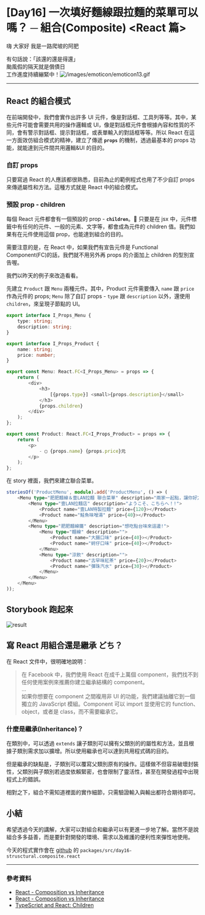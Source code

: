 # [Day16] 一次填好麵線跟拉麵的菜單可以嗎？ ─ 組合(Composite) <React 篇>

嗨 大家好 我是一路爬坡的阿肥

有句話說：「該還的還是得還」  
颱風假的隔天就是償債日  
工作進度持續繃緊中！![/images/emoticon/emoticon13.gif](/images/emoticon/emoticon13.gif)

---

## React 的組合模式

在前端開發中，我們會實作出許多 UI 元件，像是對話框、工具列等等。其中，某些元件可能會需要共用的操作邏輯或 UI，像是對話框元件會根據內容和性質的不同，會有警示對話框、提示對話框，或表單輸入的對話框等等。所以 React 在這一方面效仿組合模式的精神，建立了傳遞 **`props`** 的機制，透過最基本的 props 功能，就能達到元件間共用邏輯&UI 的目的。

### 自訂 props

只要寫過 React 的人應該都很熟悉，目前為止的範例程式也用了不少自訂 props 來傳遞屬性和方法。這種方式就是 React 中的組合模式。

### 預設 prop - children

每個 React 元件都會有一個預設的 prop - **`children`**。 只要是在 jsx 中，元件標籤中有任何的元件、一般的元素、文字等，都會成為元件的 children 值。我們如果有在元件使用這個 prop，也能達到組合的目的。

需要注意的是，在 React 中，如果我們有宣告元件是 Functional Component(FC)的話，我們就不用另外再 props 的介面加上 children 的型別宣告喔。

我們以昨天的例子來改造看看。

先建立 `Product` 跟 `Menu` 兩種元件。其中，Product 元件需要傳入 `name` 跟 `price` 作為元件的 props; `Menu` 除了自訂 props - `type` 跟 `description` 以外，還使用 `children`，來呈現子節點的 UI。

```typescript
export interface I_Props_Menu {
    type: string;
    description: string;
}

export interface I_Props_Product {
    name: string;
    price: number;
}

export const Menu: React.FC<I_Props_Menu> = props => {
    return (
        <div>
            <h3>
                [{props.type}] <small>{props.description}</small>
            </h3>
            {props.children}
        </div>
    );
};

export const Product: React.FC<I_Props_Product> = props => {
    return (
        <p>
            - ▢ {props.name} {props.price}元
        </p>
    );
};
```

在 story 裡面，我們來建立聯合菜單。

```typescript
storiesOf('ProductMenu', module).add('ProductMenu', () => (
    <Menu type="肥肥麵線＆壹LAN拉麵 聯合菜單" description="兩家一起點，讓你好方便!">
        <Menu type="壹LAN拉麵店" description="ようこそ、こちらへ！!">
            <Product name="壹LAN特製拉麵" price={120}></Product>
            <Product name="鮭魚味噌湯" price={40}></Product>
        </Menu>
        <Menu type="肥肥麵線攤" description="想吃點台味來這邊!">
            <Menu type="麵線" description="">
                <Product name="大腸口味" price={40}></Product>
                <Product name="蚵仔口味" price={40}></Product>
            </Menu>
            <Menu type="涼飲" description="">
                <Product name="古早味紅茶" price={20}></Product>
                <Product name="彈珠汽水" price={30}></Product>
            </Menu>
        </Menu>
    </Menu>
));
```

## Storybook 跑起來

![result](https://i.imgur.com/tbKAc1k.png)

## 寫 React 用組合還是繼承 どち？

在 React 文件中，很明確地說明：

> 在 Facebook 中，我們使用 React 在成千上萬個 component，我們找不到任何使用案例來推薦你建立繼承結構的 component。  
> ...  
> 如果你想要在 component 之間複用非 UI 的功能，我們建議抽離它到一個獨立的 JavaScript 模組。Component 可以 import 並使用它的 function、object，或者是 class，而不需要繼承它。

### 什麼是繼承(Inheritance)？

在類別中，可以透過 `extends` 讓子類別可以擁有父類別的的屬性和方法，並且根據子類別需求加以擴增。所以使用繼承也可以達到共用程式碼的目的。

但是繼承的缺點是，子類別可以覆寫父類別原有的操作。這樣做不但容易破壞封裝性，父類別與子類別若過度依賴緊密，也會限制了靈活性，甚至在開發過程中出現程式上的錯誤。

相對之下，組合不需知道裡面的實作細節，只需驗證輸入與輸出都符合期待即可。

## 小結

希望透過今天的講解，大家可以對組合和繼承可以有更進一步地了解。當然不是說組合多多益善，而是要針對開發的環境、需求以及維護的便利性來彈性地使用。

今天的程式實作會在 [github](https://github.com/showwell0120/Design-Pattern-Typescript-React) 的 `packages/src/day16-strusctural.composite.react`

---

### 參考資料

-   [React - Composition vs Inheritance](https://zh-hant.reactjs.org/docs/composition-vs-inheritance.html)
-   [React - Composition vs Inheritance](https://programmingwithmosh.com/react/react-composition-vs-inheritance/)
-   [TypeScript and React: Children](https://fettblog.eu/typescript-react/children/)
